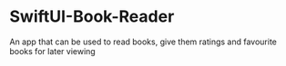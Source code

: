 # SwiftUI-Book-Reader
An app that can be used to read books, give them ratings and favourite books for later viewing
